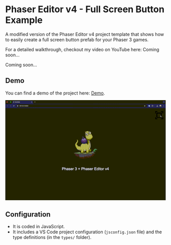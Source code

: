 # Phaser Editor v4 - Full Screen Button Example

A modified version of the Phaser Editor v4 project template that shows how to easily create a full screen button prefab for your Phaser 3 games.

For a detailed walkthrough, checkout my video on YouTube here: Coming soon...

Coming soon...

## Demo

You can find a demo of the project here: <a href="https://scottwestover.dev/games/phaser-editor-full-screen-demo/index.html" target="_blank">Demo</a>.

![Demo](/docs/example.gif?raw=true 'Demo')

## Configuration

* It is coded in JavaScript.
* It includes a VS Code project configuration (`jsconfig.json` file) and the type definitions (in the `types/` folder).
